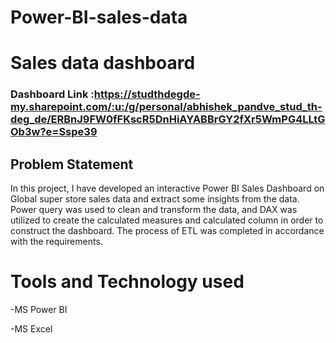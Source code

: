 # Power-BI-sales-data
# Sales data dashboard


### Dashboard Link :https://studthdegde-my.sharepoint.com/:u:/g/personal/abhishek_pandve_stud_th-deg_de/ERBnJ9FW0fFKscR5DnHiAYABBrGY2fXr5WmPG4LLtGOb3w?e=Sspe39
## Problem Statement

In this project, I have developed an interactive Power BI Sales Dashboard on Global super store sales data and extract some insights from the data. Power query was used to clean and transform the data, and DAX was utilized to create the calculated measures and calculated column in order to construct the dashboard. The process of ETL was completed in accordance with the requirements.



# Tools and Technology used

-MS Power BI

-MS Excel
